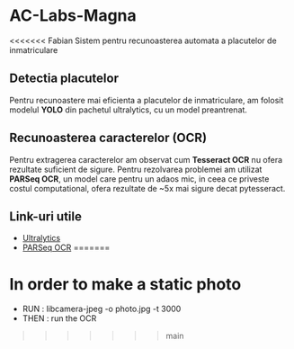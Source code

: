 # AC-Labs-Magna

<<<<<<< Fabian
Sistem pentru recunoasterea automata a placutelor de inmatriculare

## Detectia placutelor

Pentru recunoastere mai eficienta a placutelor de inmatriculare, am folosit modelul **YOLO** din pachetul ultralytics, cu un model preantrenat.

## Recunoasterea caracterelor (OCR)

Pentru extragerea caracterelor am observat cum **Tesseract OCR** nu ofera rezultate suficient de sigure. Pentru rezolvarea problemei am utilizat **PARSeq OCR**, un model care pentru un adaos mic, in ceea ce priveste costul computational, ofera rezultate de ~5x mai sigure decat pytesseract.

## Link-uri utile

- [Ultralytics](https://github.com/ultralytics/ultralytics)
- [PARSeq OCR](https://github.com/baudm/parseq)
=======
# In order to make a static photo

- RUN : libcamera-jpeg -o photo.jpg -t 3000
- THEN : run the OCR 
 
>>>>>>> main

